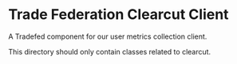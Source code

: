 # Trade Federation Clearcut Client

A Tradefed component for our user metrics collection client.

This directory should only contain classes related to clearcut.
